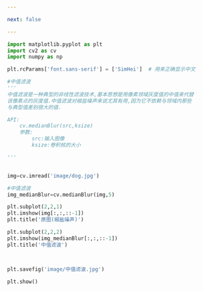 ```yaml
---

next: false

---
```




<BlogInfo id="1019" title="25.中值滤波" author="白日梦想猿" pv=0 read_times=0 pre_cost_time="0分28秒" category="图像处理" tag_list="['图像处理']" create_time="2021.08.13 11:44:54" update_time="2021.08.13 11:54:28" />

```python
import matplotlib.pyplot as plt
import cv2 as cv
import numpy as np

plt.rcParams['font.sans-serif'] = ['SimHei']  # 用来正确显示中文

#中值滤波
'''
中值滤波是一种典型的非线性滤波技术,基本思想是用像素领域灰度值的中值来代替
该像素点的灰度值.中值滤波对椒盐噪声来说尤其有用,因为它不依赖与领域内那些
与典型值差别很大的值.

API:
    cv.medianBlur(src,ksize)
    参数:
        src:输入图像
        ksize:卷积核的大小

'''


img=cv.imread('image/dog.jpg')

#中值滤波
img_medianBlur=cv.medianBlur(img,5)

plt.subplot(2,2,1)
plt.imshow(img[:,:,::-1])
plt.title('原图(椒盐噪声)')

plt.subplot(2,2,2)
plt.imshow(img_medianBlur[:,:,::-1])
plt.title('中值滤波')



plt.savefig('image/中值滤波.jpg')

plt.show()



```



<ActionBox />
